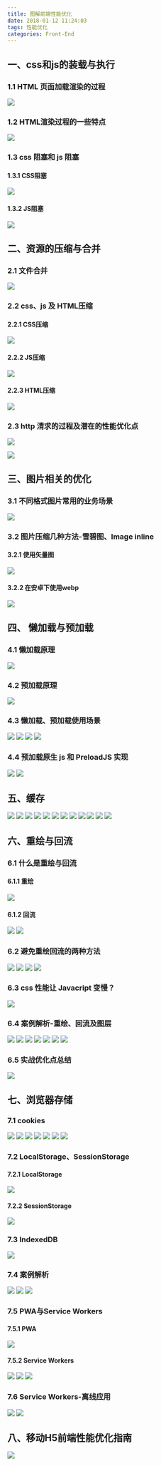 ```yaml
---
title: 图解前端性能优化
date: 2018-01-12 11:24:03
tags: 性能优化
categories: Front-End
---
```


## 一、css和js的装载与执行

### 1.1 HTML 页面加载渲染的过程

![](http://blog.poetries.top/img-repo/2019/10/119.png)

### 1.2 HTML渲染过程的一些特点

![](http://blog.poetries.top/img-repo/2019/10/120.png)


### 1.3 css 阻塞和 js 阻塞

#### 1.3.1 CSS阻塞

![](http://blog.poetries.top/img-repo/2019/10/121.png)

#### 1.3.2 JS阻塞

![](http://blog.poetries.top/img-repo/2019/10/122.png)

## 二、资源的压缩与合并

### 2.1 文件合并

![](http://blog.poetries.top/img-repo/2019/10/123.png)


### 2.2 css、js 及 HTML压缩

#### 2.2.1 CSS压缩

![](http://blog.poetries.top/img-repo/2019/10/124.png)

#### 2.2.2 JS压缩

![](http://blog.poetries.top/img-repo/2019/10/125.png)

#### 2.2.3 HTML压缩

![](http://blog.poetries.top/img-repo/2019/10/126.png)

### 2.3 http 清求的过程及潜在的性能优化点


![](http://blog.poetries.top/img-repo/2019/10/127.png)

![](http://blog.poetries.top/img-repo/2019/10/128.png)

## 三、图片相关的优化

### 3.1 不同格式图片常用的业务场景

![](http://blog.poetries.top/img-repo/2019/10/129.png)

### 3.2 图片压缩几种方法-雪碧图、Image inline

#### 3.2.1 使用矢量图

![](http://blog.poetries.top/img-repo/2019/10/130.png)

#### 3.2.2 在安卓下使用webp

![](http://blog.poetries.top/img-repo/2019/10/131.png)

## 四、 懒加载与预加载

### 4.1 懒加载原理

![](http://blog.poetries.top/img-repo/2019/10/132.png)


### 4.2 预加载原理

![](http://blog.poetries.top/img-repo/2019/10/133.png)

### 4.3 懒加载、预加载使用场景

![](http://blog.poetries.top/img-repo/2019/10/134.png)
![](http://blog.poetries.top/img-repo/2019/10/135.png)
![](http://blog.poetries.top/img-repo/2019/10/136.png)
![](http://blog.poetries.top/img-repo/2019/10/137.png)

### 4.4 预加载原生 js 和 PreloadJS 实现

![](http://blog.poetries.top/img-repo/2019/10/138.png)
![](http://blog.poetries.top/img-repo/2019/10/139.png)


## 五、缓存

![](http://blog.poetries.top/img-repo/2019/10/140.png)
![](http://blog.poetries.top/img-repo/2019/10/141.png)
![](http://blog.poetries.top/img-repo/2019/10/142.png)
![](http://blog.poetries.top/img-repo/2019/10/143.png)
![](http://blog.poetries.top/img-repo/2019/10/144.png)
![](http://blog.poetries.top/img-repo/2019/10/145.png)
![](http://blog.poetries.top/img-repo/2019/10/146.png)
![](http://blog.poetries.top/img-repo/2019/10/147.png)
![](http://blog.poetries.top/img-repo/2019/10/148.png)
![](http://blog.poetries.top/img-repo/2019/10/149.png)
![](http://blog.poetries.top/img-repo/2019/10/150.png)
![](http://blog.poetries.top/img-repo/2019/10/151.png)


## 六、重绘与回流

### 6.1 什么是重绘与回流

#### 6.1.1 重绘

![](http://blog.poetries.top/img-repo/2019/10/152.png)

#### 6.1.2 回流

![](http://blog.poetries.top/img-repo/2019/10/153.png)
![](http://blog.poetries.top/img-repo/2019/10/154.png)

### 6.2 避免重绘回流的两种方法

![](http://blog.poetries.top/img-repo/2019/10/155.png)
![](http://blog.poetries.top/img-repo/2019/10/156.png)
![](http://blog.poetries.top/img-repo/2019/10/157.png)
![](http://blog.poetries.top/img-repo/2019/10/158.png)

### 6.3 css 性能让 Javacript 变慢？

![](http://blog.poetries.top/img-repo/2019/10/159.png)


### 6.4 案例解析-重绘、回流及图层

![](http://blog.poetries.top/img-repo/2019/10/160.png)
![](http://blog.poetries.top/img-repo/2019/10/161.png)
![](http://blog.poetries.top/img-repo/2019/10/162.png)
![](http://blog.poetries.top/img-repo/2019/10/163.png)
![](http://blog.poetries.top/img-repo/2019/10/164.png)
![](http://blog.poetries.top/img-repo/2019/10/165.png)
![](http://blog.poetries.top/img-repo/2019/10/166.png)

### 6.5 实战优化点总结

![](http://blog.poetries.top/img-repo/2019/10/167.png)

## 七、浏览器存储

### 7.1 cookies

![](http://blog.poetries.top/img-repo/2019/10/168.png)
![](http://blog.poetries.top/img-repo/2019/10/169.png)
![](http://blog.poetries.top/img-repo/2019/10/170.png)
![](http://blog.poetries.top/img-repo/2019/10/171.png)
![](http://blog.poetries.top/img-repo/2019/10/172.png)
![](http://blog.poetries.top/img-repo/2019/10/173.png)
![](http://blog.poetries.top/img-repo/2019/10/174.png)

### 7.2 LocalStorage、SessionStorage

#### 7.2.1 LocalStorage

![](http://blog.poetries.top/img-repo/2019/10/175.png)

#### 7.2.2 SessionStorage

![](http://blog.poetries.top/img-repo/2019/10/176.png)

### 7.3 IndexedDB

![](http://blog.poetries.top/img-repo/2019/10/177.png)

### 7.4 案例解析

![](http://blog.poetries.top/img-repo/2019/10/178.png)
![](http://blog.poetries.top/img-repo/2019/10/179.png)
![](http://blog.poetries.top/img-repo/2019/10/180.png)

### 7.5 PWA与Service Workers

#### 7.5.1 PWA

![](http://blog.poetries.top/img-repo/2019/10/181.png)

#### 7.5.2 Service Workers

![](http://blog.poetries.top/img-repo/2019/10/182.png)
![](http://blog.poetries.top/img-repo/2019/10/183.png)
![](http://blog.poetries.top/img-repo/2019/10/184.png)


### 7.6 Service Workers-离线应用

![](http://blog.poetries.top/img-repo/2019/10/185.png)
![](http://blog.poetries.top/img-repo/2019/10/186.png)


## 八、移动H5前端性能优化指南

![](https://camo.githubusercontent.com/db045941b5adebe26eae1202b9286fe8c39e5fa2/687474703a2f2f75706c6f61642d696d616765732e6a69616e7368752e696f2f75706c6f61645f696d616765732f3934383631342d313735326635633839393363633161302e6a7065673f696d6167654d6f6772322f6175746f2d6f7269656e742f7374726970253743696d61676556696577322f322f772f31323430)
